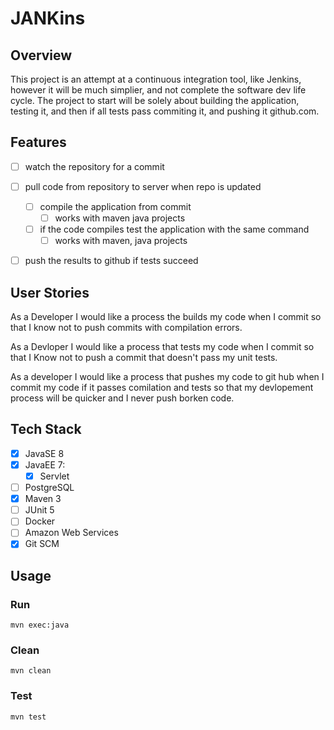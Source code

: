 # JANKins

## Overview
This project is an attempt at a continuous integration tool, like Jenkins, however it will be much simplier, and not complete the software dev life cycle. The project to start will be solely about building the application, testing it, and then if all tests pass commiting it, and pushing it github.com.

## Features
- [ ] watch the repository for a commit

- [ ] pull code from repository to server when repo is updated
  - [ ] compile the application from commit
    - [ ] works with maven java projects
  - [ ] if the code compiles test the application with the same command
    - [ ] works with maven, java projects

- [ ] push the results to github if tests succeed

## User Stories
As a Developer I would like a process the builds my code when I commit so that I know not to push commits with compilation errors.

As a Devloper I would like a process that tests my code when I commit so that I Know not to push a commit that doesn't pass my unit tests.

As a developer I would like a process that pushes my code to git hub when I commit my code if it passes comilation and tests so that my devlopement process will be quicker and I never push borken code.

## Tech Stack
- [x] JavaSE 8
- [x] JavaEE 7:
  - [x] Servlet
- [ ] PostgreSQL
- [x] Maven 3
- [ ] JUnit 5
- [ ] Docker
- [ ] Amazon Web Services
- [x] Git SCM

## Usage
### Run
```mvn exec:java```

### Clean
```mvn clean```

### Test
```mvn test```
